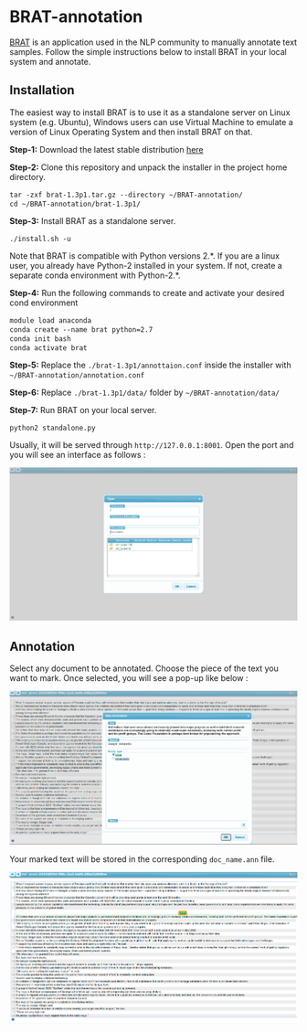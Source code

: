 # BRAT-annotation
[BRAT](https://brat.nlplab.org/) is an application used in the NLP community to manually annotate text samples. Follow the simple instructions below to install BRAT in your local system and annotate.

## Installation
The easiest way to install BRAT is to use it as a standalone server on Linux system (e.g. Ubuntu), Windows users can use Virtual Machine to emulate a version of Linux Operating System and then install BRAT on that.

**Step-1:** Download the latest stable distribution [here](https://github.com/nlplab/brat/releases/tag/v1.3p1)

**Step-2:** Clone this repository and unpack the installer in the project home directory.
````````````````````````````````````````````````````````
tar -zxf brat-1.3p1.tar.gz --directory ~/BRAT-annotation/
cd ~/BRAT-annotation/brat-1.3p1/
````````````````````````````````````````````````````````

**Step-3:** Install BRAT as a standalone server.
```````````````
./install.sh -u 
```````````````

Note that BRAT is compatible with Python versions 2.\*. If you are a linux user, you already have Python-2 installed in your system. If not, create a separate conda environment with Python-2.*.

**Step-4:** Run the following commands to create and activate your desired cond environment
````````````````````````````````````
module load anaconda
conda create --name brat python=2.7
conda init bash
conda activate brat
````````````````````````````````````

**Step-5:** Replace the `./brat-1.3p1/annottaion.conf` inside the installer with `~/BRAT-annotation/annotation.conf` 

**Step-6:** Replace `./brat-1.3p1/data/` folder by `~/BRAT-annotation/data/`

**Step-7:** Run BRAT on your local server.
`````````````````````
python2 standalone.py
`````````````````````
Usually, it will be served through `http://127.0.0.1:8001`. Open the port and you will see an interface as follows :

![Alt text](brat_coll.png?raw=true "Title")

## Annotation

Select any document to be annotated. Choose the piece of the text you want to mark. Once selected, you will see a pop-up like below : 

![Alt text](brat_ann.png?raw=true "Title")

Your marked text will be stored in the corresponding `doc_name.ann` file.

![Alt text](brat_look.png?raw=true "Title")







